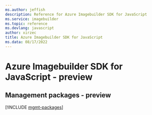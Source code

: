 ```yaml
---
ms.author: jeffish
description: Reference for Azure Imagebuilder SDK for JavaScript
ms.service: imagebuilder
ms.topic: reference
ms.devlang: javascript
author: xirzec
title: Azure Imagebuilder SDK for JavaScript
ms.data: 08/17/2022
---
```

# Azure Imagebuilder SDK for JavaScript - preview

## Management packages - preview
[!INCLUDE [mgmt-packages](imagebuilder-mgmt-index.md)]
